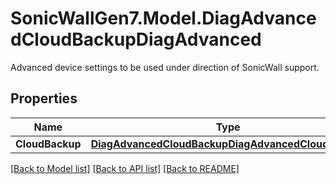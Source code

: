# SonicWallGen7.Model.DiagAdvancedCloudBackupDiagAdvanced
Advanced device settings to be used under direction of SonicWall support.

## Properties

Name | Type | Description | Notes
------------ | ------------- | ------------- | -------------
**CloudBackup** | [**DiagAdvancedCloudBackupDiagAdvancedCloudBackup**](DiagAdvancedCloudBackupDiagAdvancedCloudBackup.md) |  | [optional] 

[[Back to Model list]](../README.md#documentation-for-models) [[Back to API list]](../README.md#documentation-for-api-endpoints) [[Back to README]](../README.md)

